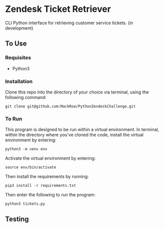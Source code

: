 # Zendesk Ticket Retriever

CLI Python interface for retrieving customer service tickets.
(in development)

## To Use

### Requisites

- Python3

### Installation
Clone this repo into the directory of your choice via terminal, using the following command:

`git clone git@github.com:MackRoe/PythonZendeskChallenge.git`


### To Run

This program is designed to be run within a virtual environment. In terminal, within the directory where you've cloned the code, install the virtual environment by entering:

`python3 -m venv env`

 Activate the virtual environment by entering:

`source env/bin/activate`

Then install the requirements by running:

`pip3 install -r requirements.txt`

Then enter the following to run the program:

`python3 tickets.py`



## Testing
